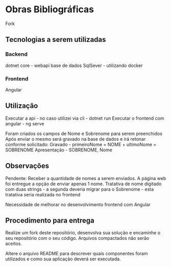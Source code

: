 # Obras Bibliográficas

Fork

## Tecnologias a serem utilizadas
### Backend
dotnet core - webapi
base de dados SqlSever - utilizando docker

### Frontend
Angular 

## Utilização
Executar a api - no caso utilizei via cli - dotnet run
Executar o frontend com angular - ng serve

Foram criados os campos de Nome e Sobrenome para serem preenchidos
Após enviar o mesmo será gravado na base de dados e irá retonar conforme solicitado:
Gravado - primeiroNome = NOME + ultimoNome = SOBRENOME
Apresentação - SOBRENOME, Nome

## Observações
Pendente: Receber a quantidade de nomes a serem enviados. A página web foi entregue a opção de enviar apenas 1 nome.
Tratativa de nome digitado com duas strings - a segunda deveria migrar para o Sobrenome - esta tratativa seria realizada no frontend

Necessidade de melhorar no desenvolvimento frontend com Angular

## Procedimento para entrega
Realize um fork deste repositório, desenvolva sua solução e encaminhe o seu repositório com o seu código. Arquivos compactados não serão aceitos.

Altere o arquivo README para descrever quais componentes foram utilizados e como sua aplicação deverá ser executada.
